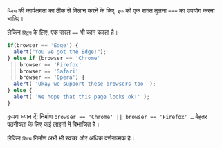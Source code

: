 `स्विच` की कार्यक्षमता का ठीक से मिलान करने के लिए, `इफ` को एक सख्त तुलना `===` का उपयोग करना चाहिए।

लेकिन `स्ट्रिंग` के लिए, एक सरल `==` भी काम करता है।

```js no-beautify
if(browser == 'Edge') {
  alert("You've got the Edge!");
} else if (browser == 'Chrome'
 || browser == 'Firefox'
 || browser == 'Safari'
 || browser == 'Opera') {
  alert( 'Okay we support these browsers too' );
} else {
  alert( 'We hope that this page looks ok!' );
}
```

कृपया ध्यान दें:  निर्माण `browser == 'Chrome' || browser == 'Firefox' …` बेहतर पठनीयता के लिए कई लाइनों में विभाजित है।

लेकिन `स्विच` निर्माण अभी भी स्वच्छ और अधिक वर्णनात्मक है।